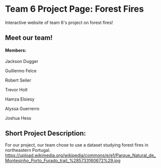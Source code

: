 # Team 6 Project Page: Forest Fires
Interactive website of team 6's project on forest fires!

## Meet our team!

#### Members: 

Jackson Dugger

Guillermo Felce

Robert Seiler

Trevor Holt

Hamza Elsiesy

Alyssa Guerrerro

Joshua Hess


## Short Project Description: 
For our project, our team chose to use a dataset studying forest fires in northeastern Portugal. 
https://upload.wikimedia.org/wikipedia/commons/e/e1/Parque_Natural_de_Montesinho_Porto_Furado_trail_%285733160672%29.jpg
